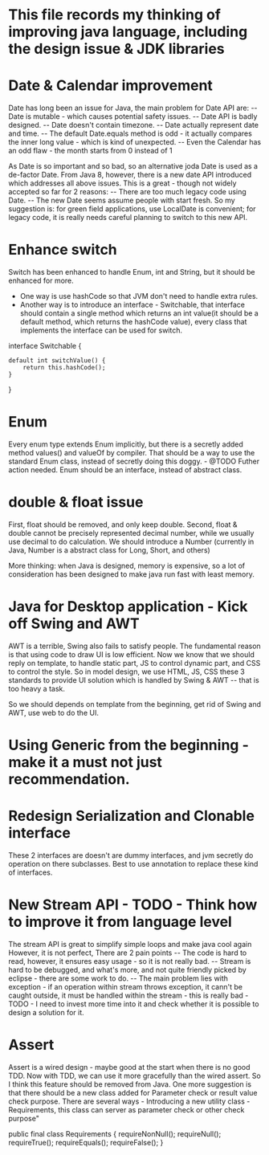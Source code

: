 # This file records my thinking of improving java language, including the design issue & JDK libraries

# Date & Calendar improvement
Date has long been an issue for Java, the main problem for Date API are:
-- Date is mutable - which causes potential safety issues.
-- Date API is badly designed.
-- Date doesn't contain timezone.
-- Date actually represent date and time.
-- The default Date.equals method is odd - it actually compares the inner long value - which is kind of unexpected.
-- Even the Calendar has an odd flaw - the month starts from 0 instead of 1

As Date is so important and so bad, so an alternative joda Date is used as a de-factor Date.
From Java 8, however, there is a new date API introduced which addresses all above issues.
This is a great - though not widely accepted so far for 2 reasons: 
-- There are too much legacy code using Date.
-- The new Date seems assume people with start fresh.
So my suggestion is: for green field applications, use LocalDate is convenient; for legacy code, it is really needs careful planning to switch to this new API.

# Enhance switch
Switch has been enhanced to handle Enum, int and String, but it should be enhanced for more.
- One way is use hashCode so that JVM don't need to handle extra rules.
- Another way is to introduce an interface - Switchable, that interface should contain a single method which returns an int value(it should be a default method, which returns the hashCode value), every class that implements the interface can be used for switch.

interface Switchable {

	default int switchValue() {
		return this.hashCode();
	}
}

# Enum
Every enum type extends Enum implicitly, but there is a secretly added method values() and valueOf by compiler.
That should be a way to use the standard Enum class, instead of secretly doing this doggy. - @TODO Futher action needed.
Enum should be an interface, instead of abstract class.

# double & float issue
First, float should be removed, and only keep double.
Second, float & double cannot be precisely represented decimal number, while we usually use decimal to do calculation.
We should introduce a Number (currently in Java, Number is a abstract class for Long, Short, and others)

More thinking: when Java is designed, memory is expensive, so a lot of consideration has been designed to make java run fast with least memory.

# Java for Desktop application - Kick off Swing and AWT
AWT is a terrible, Swing also fails to satisfy people.
The fundamental reason is that using code to draw UI is low efficient.
Now we know that we should reply on template, to handle static part,  JS to control dynamic part, and CSS to control the style.
So in model design, we use HTML, JS, CSS these 3 standards to provide UI solution which is handled by Swing & AWT -- that is too heavy a task.

So we should depends on template from the beginning, get rid of Swing and AWT, use web to do the UI.

# Using Generic from the beginning - make it a must not just recommendation.


# Redesign Serialization and Clonable interface
These 2 interfaces are doesn't are dummy interfaces, and jvm secretly do operation on there subclasses. Best to use annotation to replace these kind of interfaces.


# New Stream API - TODO - Think how to improve it from language level
The stream API is great to simplify simple loops and make java cool again
However, it is not perfect, There are 2 pain points
-- The code is hard to read, however, it ensures easy usage - so it is not really bad.
-- Stream is hard to be debugged, and what's more, and not quite friendly picked by eclipse - there are some work to do.
-- The main problem lies with exception - if an operation within stream throws exception, it cann't be caught outside, it must be handled within the stream - this is really bad - TODO - I need to invest more time into it and check whether it is possible to design a solution for it.

# Assert 
Assert is a wired design - maybe good at the start when there is no good TDD.
Now with TDD, we can use it more gracefully than the wired assert.
So I think this feature should be removed from Java.
One more suggestion is that there should be a new class added for Parameter check or result value check purpose.
There are several ways - Introducing a new utility class - Requirements, this class can server as parameter check or other check purpose"

public final class Requirements {
	requireNonNull();
	requireNull();
	requireTrue();
	requireEquals();
	requireFalse();
}